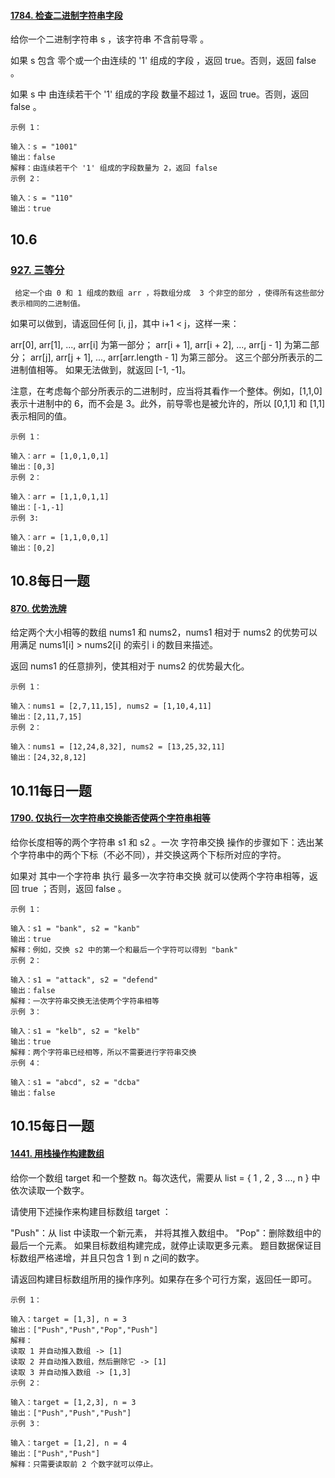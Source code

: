 #### [1784. 检查二进制字符串字段](checkOnesSegment.java)
给你一个二进制字符串 s ，该字符串 不含前导零 。

如果 s 包含 零个或一个由连续的 '1' 组成的字段 ，返回 true​​​ 。否则，返回 false 。

如果 s 中 由连续若干个 '1' 组成的字段 数量不超过 1，返回 true​​​ 。否则，返回 false 。



    示例 1：
    
    输入：s = "1001"
    输出：false
    解释：由连续若干个 '1' 组成的字段数量为 2，返回 false
    示例 2：
    
    输入：s = "110"
    输出：true


## 10.6
### [927. 三等分](threeEqualParts.java)
     给定一个由 0 和 1 组成的数组 arr ，将数组分成  3 个非空的部分 ，使得所有这些部分表示相同的二进制值。

如果可以做到，请返回任何 [i, j]，其中 i+1 < j，这样一来：

arr[0], arr[1], ..., arr[i] 为第一部分；
arr[i + 1], arr[i + 2], ..., arr[j - 1] 为第二部分；
arr[j], arr[j + 1], ..., arr[arr.length - 1] 为第三部分。
这三个部分所表示的二进制值相等。
如果无法做到，就返回 [-1, -1]。

注意，在考虑每个部分所表示的二进制时，应当将其看作一个整体。例如，[1,1,0] 表示十进制中的 6，而不会是 3。此外，前导零也是被允许的，所以 [0,1,1] 和 [1,1] 表示相同的值。



    示例 1：
    
    输入：arr = [1,0,1,0,1]
    输出：[0,3]
    示例 2：
    
    输入：arr = [1,1,0,1,1]
    输出：[-1,-1]
    示例 3:
    
    输入：arr = [1,1,0,0,1]
    输出：[0,2]

## 10.8每日一题
#### [870. 优势洗牌](advantageCount.java)
给定两个大小相等的数组 nums1 和 nums2，nums1 相对于 nums2 的优势可以用满足 nums1[i] > nums2[i] 的索引 i 的数目来描述。

返回 nums1 的任意排列，使其相对于 nums2 的优势最大化。


    
    示例 1：
    
    输入：nums1 = [2,7,11,15], nums2 = [1,10,4,11]
    输出：[2,11,7,15]
    示例 2：
    
    输入：nums1 = [12,24,8,32], nums2 = [13,25,32,11]
    输出：[24,32,8,12]



## 10.11每日一题
#### [1790. 仅执行一次字符串交换能否使两个字符串相等](areAlmostEqual.java)
给你长度相等的两个字符串 s1 和 s2 。一次 字符串交换 操作的步骤如下：选出某个字符串中的两个下标（不必不同），并交换这两个下标所对应的字符。

如果对 其中一个字符串 执行 最多一次字符串交换 就可以使两个字符串相等，返回 true ；否则，返回 false 。



    示例 1：
    
    输入：s1 = "bank", s2 = "kanb"
    输出：true
    解释：例如，交换 s2 中的第一个和最后一个字符可以得到 "bank"
    示例 2：
    
    输入：s1 = "attack", s2 = "defend"
    输出：false
    解释：一次字符串交换无法使两个字符串相等
    示例 3：
    
    输入：s1 = "kelb", s2 = "kelb"
    输出：true
    解释：两个字符串已经相等，所以不需要进行字符串交换
    示例 4：
    
    输入：s1 = "abcd", s2 = "dcba"
    输出：false

## 10.15每日一题
#### [1441. 用栈操作构建数组](buildArray.java)
给你一个数组 target 和一个整数 n。每次迭代，需要从  list = { 1 , 2 , 3 ..., n } 中依次读取一个数字。

请使用下述操作来构建目标数组 target ：

"Push"：从 list 中读取一个新元素， 并将其推入数组中。
"Pop"：删除数组中的最后一个元素。
如果目标数组构建完成，就停止读取更多元素。
题目数据保证目标数组严格递增，并且只包含 1 到 n 之间的数字。

请返回构建目标数组所用的操作序列。如果存在多个可行方案，返回任一即可。



    示例 1：
    
    输入：target = [1,3], n = 3
    输出：["Push","Push","Pop","Push"]
    解释：
    读取 1 并自动推入数组 -> [1]
    读取 2 并自动推入数组，然后删除它 -> [1]
    读取 3 并自动推入数组 -> [1,3]
    示例 2：
    
    输入：target = [1,2,3], n = 3
    输出：["Push","Push","Push"]
    示例 3：
    
    输入：target = [1,2], n = 4
    输出：["Push","Push"]
    解释：只需要读取前 2 个数字就可以停止。